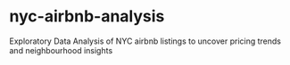 # nyc-airbnb-analysis
Exploratory Data Analysis of NYC airbnb listings to uncover pricing trends and neighbourhood insights
